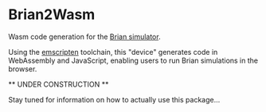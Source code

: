 # Brian2Wasm

Wasm code generation for the [Brian simulator](https://briansimulator.org).

Using the [emscripten](https://emscripten.org/) toolchain, this "device" generates code in WebAssembly and JavaScript, enabling users to run Brian simulations in the browser.

** UNDER CONSTRUCTION **

Stay tuned for information on how to actually use this package…
